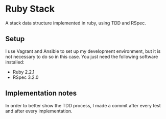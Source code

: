 # Ruby Stack

A stack data structure implemented in ruby, using TDD and RSpec.

## Setup

I use Vagrant and Ansible to set up my development environment, but it is not necessary to do so in this case. You just need the following software installed:

- Ruby 2.2.1
- RSpec 3.2.0

## Implementation notes

In order to better show the TDD process, I made a commit after every test and after every implementation.